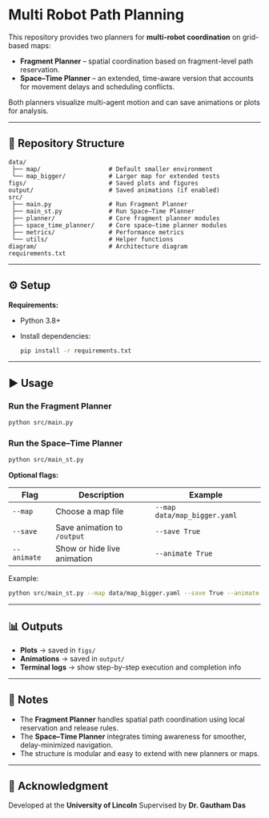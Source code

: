 # Multi Robot Path Planning

This repository provides two planners for **multi-robot coordination** on grid-based maps:

* **Fragment Planner** – spatial coordination based on fragment-level path reservation.
* **Space–Time Planner** – an extended, time-aware version that accounts for movement delays and scheduling conflicts.

Both planners visualize multi-agent motion and can save animations or plots for analysis.

---

## 📁 Repository Structure

```
data/
 ├── map/                   # Default smaller environment
 └── map_bigger/            # Larger map for extended tests
figs/                       # Saved plots and figures
output/                     # Saved animations (if enabled)
src/
 ├── main.py                # Run Fragment Planner
 ├── main_st.py             # Run Space–Time Planner
 ├── planner/               # Core fragment planner modules
 ├── space_time_planner/    # Core space–time planner modules
 ├── metrics/               # Performance metrics
 └── utils/                 # Helper functions
diagram/                    # Architecture diagram
requirements.txt
```

---

## ⚙️ Setup

**Requirements:**

* Python 3.8+
* Install dependencies:

  ```bash
  pip install -r requirements.txt
  ```

---

## ▶️ Usage

### Run the Fragment Planner

```bash
python src/main.py
```

### Run the Space–Time Planner

```bash
python src/main_st.py
```

**Optional flags:**

| Flag        | Description                 | Example                                |
| ----------- | --------------------------- | -------------------------------------- |
| `--map`     | Choose a map file           | `--map data/map_bigger.yaml` |
| `--save`    | Save animation to `/output` | `--save True`                          |
| `--animate` | Show or hide live animation | `--animate True`                      |

Example:

```bash
python src/main_st.py --map data/map_bigger.yaml --save True --animate False
```

---

## 📊 Outputs

* **Plots** → saved in `figs/`
* **Animations** → saved in `output/`
* **Terminal logs** → show step-by-step execution and completion info

---

## 🧩 Notes

* The **Fragment Planner** handles spatial path coordination using local reservation and release rules.
* The **Space–Time Planner** integrates timing awareness for smoother, delay-minimized navigation.
* The structure is modular and easy to extend with new planners or maps.

---

## 🌻 Acknowledgment

Developed at the **University of Lincoln**
Supervised by **Dr. Gautham Das**

